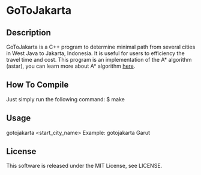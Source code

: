 GoToJakarta
===========

Description
-----------

GoToJakarta is a C++ program to determine minimal path from several cities in West Java to Jakarta, Indonesia. It is useful for users to efficiency the travel time and cost. This program is an implementation of the A* algorithm (astar), you can learn more about A* algorithm [here](http://ow.ly/D1aZy).

How To Compile
--------------

Just simply run the following command:
	$ make

Usage
-----

gotojakarta <start_city_name>
	Example:
	gotojakarta Garut

License
-------
This software is released under the MIT License, see LICENSE.
